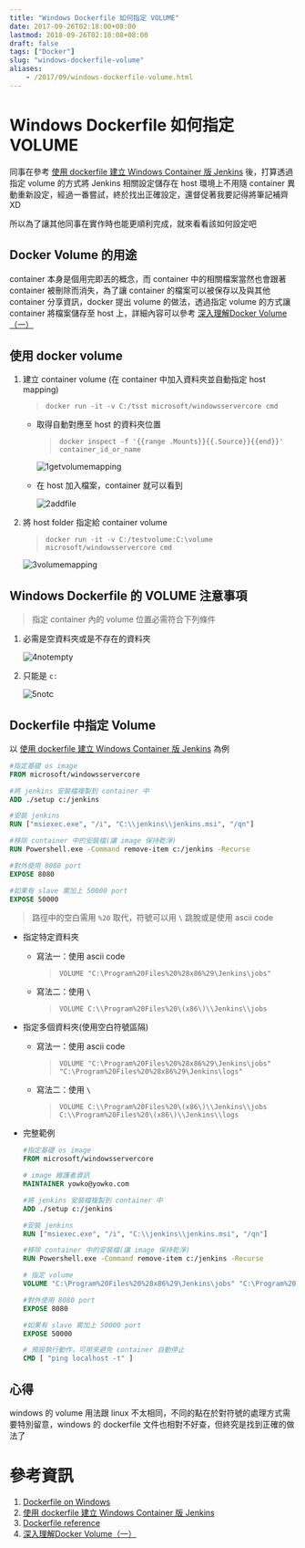 ```yaml
---
title: "Windows Dockerfile 如何指定 VOLUME"
date: 2017-09-26T02:18:00+08:00
lastmod: 2018-09-26T02:18:08+08:00
draft: false
tags: ["Docker"]
slug: "windows-dockerfile-volume"
aliases:
    - /2017/09/windows-dockerfile-volume.html
---
```

# Windows Dockerfile 如何指定 VOLUME
同事在參考 [使用 dockerfile 建立 Windows Container 版 Jenkins](https://blog.yowko.com/2017/08/dockerfile-windows-container-jenkins.html) 後，打算透過指定 volume 的方式將 Jenkins 相關設定儲存在 host 環境上不用隨 container 異動重新設定，經過一番嘗試，終於找出正確設定，還督促著我要記得將筆記補齊 XD

所以為了讓其他同事在實作時也能更順利完成，就來看看該如何設定吧

## Docker Volume 的用途

container 本身是個用完即丟的概念，而 container 中的相關檔案當然也會跟著 container 被刪除而消失，為了讓 container 的檔案可以被保存以及與其他 container 分享資訊，docker 提出 volume 的做法，透過指定 volume 的方式讓 container 將檔案儲存至 host 上，詳細內容可以參考 [深入理解Docker Volume（一）](http://dockone.io/article/128)

## 使用 docker volume

1.  建立 container volume (在 container 中加入資料夾並自動指定 host mapping)

    > `docker run -it -v C:/tsst microsoft/windowsservercore cmd`

    *   取得自動對應至 host 的資料夾位置

        > `docker inspect -f '{{range .Mounts}}{{.Source}}{{end}}' container_id_or_name`

        ![1getvolumemapping](https://user-images.githubusercontent.com/3851540/30823731-cfc94496-a25f-11e7-8ebe-c26501ac82d4.png)

    *   在 host 加入檔案，container 就可以看到

        ![2addfile](https://user-images.githubusercontent.com/3851540/30823735-cfd03f1c-a25f-11e7-82e0-8fb041cee17e.png)

2.  將 host folder 指定給 container volume

    > `docker run -it -v C:/testvolume:C:\volume microsoft/windowsservercore cmd`

    ![3volumemapping](https://user-images.githubusercontent.com/3851540/30823732-cfcd6a62-a25f-11e7-9cc6-d7e553b998c8.png)

## Windows Dockerfile 的 VOLUME 注意事項

> 指定 container 內的 volume 位置必需符合下列條件

1.  必需是空資料夾或是不存在的資料夾

    ![4notempty](https://user-images.githubusercontent.com/3851540/30823736-d0109abc-a25f-11e7-838c-05f866bde5bd.png)

2.  只能是 `c:`

    ![5notc](https://user-images.githubusercontent.com/3851540/30823733-cfcf0840-a25f-11e7-88fb-a64450771c2f.png)

## Dockerfile 中指定 Volume

以 [使用 dockerfile 建立 Windows Container 版 Jenkins](https://blog.yowko.com/2017/08/dockerfile-windows-container-jenkins.html) 為例

```dockerfile
#指定基礎 os image
FROM microsoft/windowsservercore

#將 jenkins 安裝檔複製到 container 中
ADD ./setup c:/jenkins

#安裝 jenkins
RUN ["msiexec.exe", "/i", "C:\\jenkins\\jenkins.msi", "/qn"]

#移除 container 中的安裝檔(讓 image 保持乾淨)
RUN Powershell.exe -Command remove-item c:/jenkins -Recurse

#對外使用 8080 port
EXPOSE 8080  

#如果有 slave 需加上 50000 port
EXPOSE 50000
```

> 路徑中的空白需用 `%20` 取代，符號可以用 `\` 跳脫或是使用 ascii code

*   指定特定資料夾

    *   寫法一：使用 ascii code

        > `VOLUME "C:\Program%20Files%20%28x86%29\Jenkins\jobs"`

    *   寫法二：使用 `\`

        > `VOLUME C:\\Program%20Files%20\(x86\)\\Jenkins\\jobs`

*   指定多個資料夾(使用空白符號區隔)

    *   寫法一：使用 ascii code

        > `VOLUME "C:\Program%20Files%20%28x86%29\Jenkins\jobs" "C:\Program%20Files%20%28x86%29\Jenkins\logs"`

    *   寫法二：使用 `\`

        > `VOLUME C:\\Program%20Files%20\(x86\)\\Jenkins\\jobs C:\\Program%20Files%20\(x86\)\\Jenkins\\logs`

*   完整範例

    ```dockerfile
    #指定基礎 os image
    FROM microsoft/windowsservercore
    
    # image 維護者資訊
    MAINTAINER yowko@yowko.com
    
    #將 jenkins 安裝檔複製到 container 中
    ADD ./setup c:/jenkins
    
    #安裝 jenkins
    RUN ["msiexec.exe", "/i", "C:\\jenkins\\jenkins.msi", "/qn"]
    
    #移除 container 中的安裝檔(讓 image 保持乾淨)
    RUN Powershell.exe -Command remove-item c:/jenkins -Recurse
    
    # 指定 volume
    VOLUME "C:\Program%20Files%20%28x86%29\Jenkins\jobs" "C:\Program%20Files%20%28x86%29\Jenkins\logs"
    
    #對外使用 8080 port
    EXPOSE 8080  
    
    #如果有 slave 需加上 50000 port
    EXPOSE 50000
    
    # 預設執行動作，可用來避免 container 自動停止
    CMD [ "ping localhost -t" ]
    ```
    
## 心得

windows 的 volume 用法跟 linux 不太相同，不同的點在於對符號的處理方式需要特別留意，windows 的 dockerfile 文件也相對不好查，但終究是找到正確的做法了

# 參考資訊

1.  [Dockerfile on Windows](https://docs.microsoft.com/en-us/virtualization/windowscontainers/manage-docker/manage-windows-dockerfile)
2.  [使用 dockerfile 建立 Windows Container 版 Jenkins](https://blog.yowko.com/2017/08/dockerfile-windows-container-jenkins.html)
3.  [Dockerfile reference](https://docs.docker.com/engine/reference/builder/)
4.  [深入理解Docker Volume（一）](http://dockone.io/article/128)
